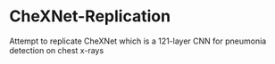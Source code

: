 # CheXNet-Replication
Attempt to replicate CheXNet which is a 121-layer CNN for pneumonia detection on chest x-rays
